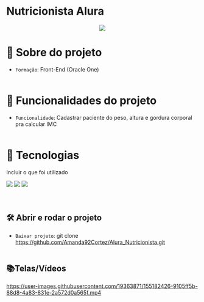 <h1>Nutricionista Alura</h1>

<p align="center">
   <img src="http://img.shields.io/static/v1?label=STATUS&message=FINALIZADA&color=RED&style=for-the-badge" #vitrinedev/>
</p>

# :pushpin: Sobre do projeto
- `Formação`: Front-End (Oracle One)
</br></br>

# :hammer: Funcionalidades do projeto
- `Funcionalidade`: Cadastrar paciente do peso, altura e gordura corporal pra calcular IMC
</br></br>

# :bookmark_tabs: Tecnologias
<p>Incluir o que foi utilizado</p>

<div>
<img src="https://img.shields.io/badge/HTML-e06b12?style=for-the-badge&logo=html5&logoColor=white" />
<img src="https://img.shields.io/badge/CSS-1283e0?&style=for-the-badge&logo=css3&logoColor=white" />
<img src="https://img.shields.io/badge/JavaScript-F7DF1E?style=for-the-badge&logo=javascript&logoColor=414141" />
</div>
</br></br>

## 🛠️ Abrir e rodar o projeto
- `Baixar projeto`: git clone https://github.com/Amanda92Cortez/Alura_Nutricionista.git
</br></br>

## 📚Telas/Vídeos
https://user-images.githubusercontent.com/19363871/155182426-9105ff5b-88d8-4a83-831e-2a572d0a565f.mp4
